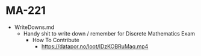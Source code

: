 # MA-221


* WriteDowns.md
  * Handy shit to write down / remember for Discrete Mathematics Exam
    * How To Contribute
        * https://datapor.no/loot/lDzKOBRuMaq.mp4

